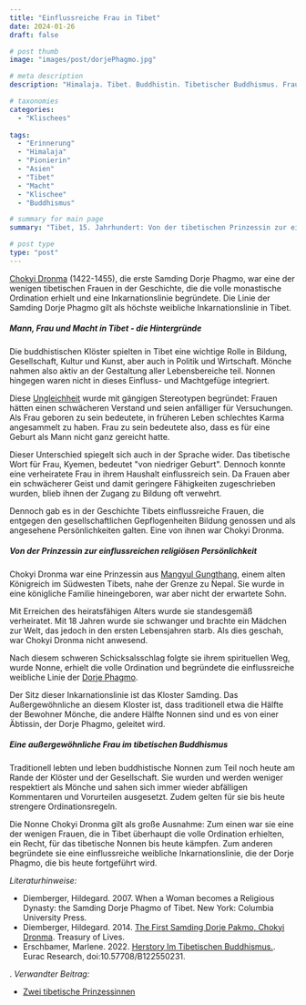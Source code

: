 ```yaml
---
title: "Einflussreiche Frau in Tibet"
date: 2024-01-26
draft: false

# post thumb
image: "images/post/dorjePhagmo.jpg"

# meta description
description: "Himalaja. Tibet. Buddhistin. Tibetischer Buddhismus. Frau im Buddhismus. Frau und Macht im Tibetischen Buddhismus. Weibliche Inkarnationslinie. Prinzessin Chokyi Dronma. tantrischen Gottheit Vajravarahi. Mangyul Gunthang. Samding Dorje Phagmo. Kloster Samding in Tibet. Volle Ordinations tibetische Nonne. Vollordination Nonnen."

# taxonomies
categories:
  - "Klischees"
  
tags:
  - "Erinnerung"
  - "Himalaja"
  - "Pionierin"
  - "Asien"
  - "Tibet"
  - "Macht"
  - "Klischee"
  - "Buddhismus"

# summary for main page
summary: "Tibet, 15. Jahrhundert: Von der tibetischen Prinzessin zur einflussreichen religiösen Persönlichkeit: Chokyi Dronma (1422-1455). Über weibliche Stereotypen im tibetischen Buddhismus und ihre Ausnahmen."

# post type
type: "post"
---
```


[Chokyi Dronma](https://treasuryoflives.org/biographies/view/First-Samding-Dorje-Pakmo-Chokyi-Dronma/13205) (1422-1455), die erste Samding Dorje Phagmo, war eine der wenigen tibetischen Frauen in der Geschichte, die die volle monastische Ordination erhielt und eine Inkarnationslinie begründete. Die Linie der Samding Dorje Phagmo gilt als höchste weibliche Inkarnationslinie in Tibet.

##### Mann, Frau und Macht in Tibet - die Hintergründe

Die buddhistischen Klöster spielten in Tibet eine wichtige Rolle in Bildung, Gesellschaft, Kultur und Kunst, aber auch in Politik und Wirtschaft. Mönche nahmen also aktiv an der Gestaltung aller Lebensbereiche teil. Nonnen hingegen waren nicht in dieses Einfluss- und Machtgefüge integriert.

Diese [Ungleichheit](https://www.eurac.edu/de/blogs/imagining-futures/herstory-im-tibetischen-buddhismus) wurde mit gängigen Stereotypen begründet: Frauen hätten einen schwächeren Verstand und seien anfälliger für Versuchungen. Als Frau geboren zu sein bedeutete, in früheren Leben schlechtes Karma angesammelt zu haben. Frau zu sein bedeutete also, dass es für eine Geburt als Mann nicht ganz gereicht hatte. 

Dieser Unterschied spiegelt sich auch in der Sprache wider. Das tibetische Wort für Frau, Kyemen, bedeutet "von niedriger Geburt". Dennoch konnte eine verheiratete Frau in ihrem Haushalt einflussreich sein. Da Frauen aber ein schwächerer Geist und damit geringere Fähigkeiten zugeschrieben wurden, blieb ihnen der Zugang zu Bildung oft verwehrt.

Dennoch gab es in der Geschichte Tibets einflussreiche Frauen, die entgegen den gesellschaftlichen Gepflogenheiten Bildung genossen und als angesehene Persönlichkeiten galten. Eine von ihnen war Chokyi Dronma.

##### Von der Prinzessin zur einflussreichen religiösen Persönlichkeit

Chokyi Dronma war eine Prinzessin aus [Mangyul Gungthang](http://www.tibet-encyclopaedia.de/mangyuel-gungthang.html), einem alten Königreich im Südwesten Tibets, nahe der Grenze zu Nepal. Sie wurde in eine königliche Familie hineingeboren, war aber nicht der erwartete Sohn. 

Mit Erreichen des heiratsfähigen Alters wurde sie standesgemäß verheiratet. Mit 18 Jahren wurde sie schwanger und brachte ein Mädchen zur Welt, das jedoch in den ersten Lebensjahren starb. Als dies geschah, war Chokyi Dronma nicht anwesend.

Nach diesem schweren Schicksalsschlag folgte sie ihrem spirituellen Weg, wurde Nonne, erhielt die volle Ordination und begründete die einflussreiche weibliche Linie der [Dorje Phagmo](https://archive.org/details/whenwomanbecomes0000diem/page/n5/mode/2up).

Der Sitz dieser Inkarnationslinie ist das Kloster Samding. Das Außergewöhnliche an diesem Kloster ist, dass traditionell etwa die Hälfte der Bewohner Mönche, die andere Hälfte Nonnen sind und es von einer Äbtissin, der Dorje Phagmo, geleitet wird.

##### Eine außergewöhnliche Frau im tibetischen Buddhismus

Traditionell lebten und leben buddhistische Nonnen zum Teil noch heute am Rande der Klöster und der Gesellschaft. Sie wurden und werden weniger respektiert als Mönche und sahen sich immer wieder abfälligen Kommentaren und Vorurteilen ausgesetzt. Zudem gelten für sie bis heute strengere Ordinationsregeln.

Die Nonne Chokyi Dronma gilt als große Ausnahme: Zum einen war sie eine der wenigen Frauen, die in Tibet überhaupt die volle Ordination erhielten, ein Recht, für das tibetische Nonnen bis heute kämpfen. Zum anderen begründete sie eine einflussreiche weibliche Inkarnationslinie, die der Dorje Phagmo, die bis heute fortgeführt wird.







*Literaturhinweise:*
- Diemberger, Hildegard. 2007. When a Woman becomes a Religious Dynasty: the Samding Dorje Phagmo of Tibet. New York: Columbia University Press.
- Diemberger, Hildegard. 2014. [The First Samding Dorje Pakmo, Chokyi Dronma](http://treasuryoflives.org/biographies/view/First-Samding-Dorje-Pakmo-Chokyi-Dronma/13205). Treasury of Lives.
- Erschbamer, Marlene. 2022. [Herstory Im Tibetischen Buddhismus.](https://www.eurac.edu/de/blogs/imagining-futures/herstory-im-tibetischen-buddhismus). Eurac Research, doi:10.57708/B122550231.





.
*Verwandter Beitrag:*
- [Zwei tibetische Prinzessinnen](https://www.erinnermich.eu/blog/pemachozin_pemachodzom/)
